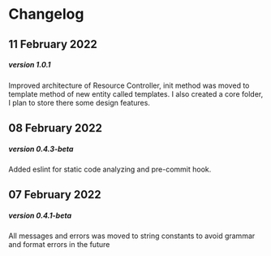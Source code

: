 # Changelog

## 11 February 2022

##### version 1.0.1

Improved architecture of Resource Controller, init method was moved to template method of new entity called templates.
I also created a core folder, I plan to store there some design features.

## 08 February 2022

##### version 0.4.3-beta

Added eslint for static code analyzing and pre-commit hook.

## 07 February 2022

##### version 0.4.1-beta

All messages and errors was moved to string constants to avoid grammar and format errors in the future
